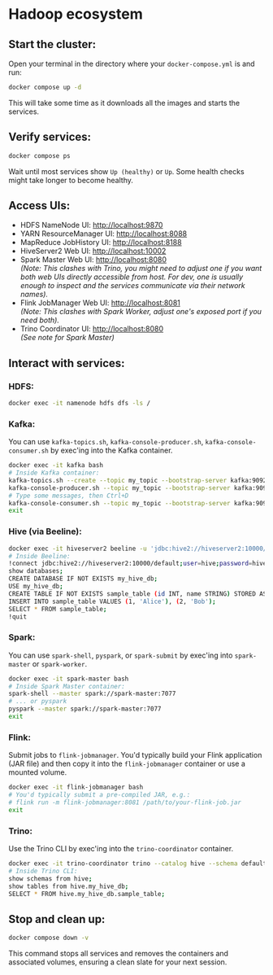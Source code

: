 # Hadoop ecosystem


## Start the cluster:

Open your terminal in the directory where your `docker-compose.yml` is and run:

```bash
docker compose up -d
```

This will take some time as it downloads all the images and starts the services.

## Verify services:

```bash
docker compose ps
```

Wait until most services show `Up (healthy)` or `Up`. Some health checks might take longer to become healthy.

## Access UIs:

- HDFS NameNode UI: [http://localhost:9870](http://localhost:9870)
- YARN ResourceManager UI: [http://localhost:8088](http://localhost:8088)
- MapReduce JobHistory UI: [http://localhost:8188](http://localhost:8188)
- HiveServer2 Web UI: [http://localhost:10002](http://localhost:10002)
- Spark Master Web UI: [http://localhost:8080](http://localhost:8080)  
  *(Note: This clashes with Trino, you might need to adjust one if you want both web UIs directly accessible from host. For dev, one is usually enough to inspect and the services communicate via their network names).*
- Flink JobManager Web UI: [http://localhost:8081](http://localhost:8081)  
  *(Note: This clashes with Spark Worker, adjust one's exposed port if you need both).*
- Trino Coordinator UI: [http://localhost:8080](http://localhost:8080)  
  *(See note for Spark Master)*

## Interact with services:

### HDFS:

```bash
docker exec -it namenode hdfs dfs -ls /
```

### Kafka:

You can use `kafka-topics.sh`, `kafka-console-producer.sh`, `kafka-console-consumer.sh` by exec'ing into the Kafka container.

```bash
docker exec -it kafka bash
# Inside Kafka container:
kafka-topics.sh --create --topic my_topic --bootstrap-server kafka:9092 --partitions 1 --replication-factor 1
kafka-console-producer.sh --topic my_topic --bootstrap-server kafka:9092
# Type some messages, then Ctrl+D
kafka-console-consumer.sh --topic my_topic --bootstrap-server kafka:9092 --from-beginning
exit
```

### Hive (via Beeline):

```bash
docker exec -it hiveserver2 beeline -u 'jdbc:hive2://hiveserver2:10000/'
# Inside Beeline:
!connect jdbc:hive2://hiveserver2:10000/default;user=hive;password=hive
show databases;
CREATE DATABASE IF NOT EXISTS my_hive_db;
USE my_hive_db;
CREATE TABLE IF NOT EXISTS sample_table (id INT, name STRING) STORED AS ORC;
INSERT INTO sample_table VALUES (1, 'Alice'), (2, 'Bob');
SELECT * FROM sample_table;
!quit
```

### Spark:

You can use `spark-shell`, `pyspark`, or `spark-submit` by exec'ing into `spark-master` or `spark-worker`.

```bash
docker exec -it spark-master bash
# Inside Spark Master container:
spark-shell --master spark://spark-master:7077
# ... or pyspark
pyspark --master spark://spark-master:7077
exit
```

### Flink:

Submit jobs to `flink-jobmanager`. You'd typically build your Flink application (JAR file) and then copy it into the `flink-jobmanager` container or use a mounted volume.

```bash
docker exec -it flink-jobmanager bash
# You'd typically submit a pre-compiled JAR, e.g.:
# flink run -m flink-jobmanager:8081 /path/to/your-flink-job.jar
exit
```

### Trino:

Use the Trino CLI by exec'ing into the `trino-coordinator` container.

```bash
docker exec -it trino-coordinator trino --catalog hive --schema default
# Inside Trino CLI:
show schemas from hive;
show tables from hive.my_hive_db;
SELECT * FROM hive.my_hive_db.sample_table;
```

## Stop and clean up:

```bash
docker compose down -v
```

This command stops all services and removes the containers and associated volumes, ensuring a clean slate for your next session.
